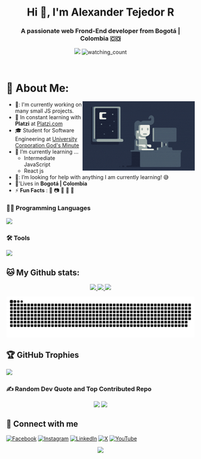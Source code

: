 <h1 align="center">Hi 👋, I'm Alexander Tejedor R</a></h1>
<h3 align="center">A passionate web Frond-End developer from Bogotá | Colombia 🇨🇴</h3>
<p align="center">
  <a href="#"><img src="https://img.shields.io/github/followers/AlexanderTejedor.svg?style=social&label=Follow&maxAge=2592000"></a>
  <img src="https://komarev.com/ghpvc/?username=AlexanderTejedor&color=brightgreen" alt="watching_count" />
</p>
<br>

# 💫 About Me:

<img alt="Night Coding" src="https://raw.githubusercontent.com/AVS1508/AVS1508/master/assets/Night-Coding.gif" align="right"/>

- 🔭: I'm currently working on many small JS projects.
- :green_heart: In constant learning with **Platzi** at [Platzi.com](https://platzi.com/home/)
- 🎓 Student for Software Engineering at [University Corporation God's Minute](https://www.uniminuto.edu/)
- 🌱 I’m currently learning ...
  - Intermediate JavaScript
  - React js
- 🤔: I’m looking for help with anything I am currently learning! 😅
- 🏡'Lives in **Bogotá | Colombia**
- ⚡ **Fun Facts** : 🍕 :camera: 🥋 🏐 :space_invader:

### 👨‍💻 Programming Languages

<p align="">
  <a href="https://skillicons.dev">
    <img src="https://skillicons.dev/icons?i=html,css,js,py" />
  </a>
</p>

### 🛠️ Tools

<p align="">
  <a href="https://skillicons.dev">
    <img src="https://skillicons.dev/icons?i=nodejs,react,tailwind,bootstrap,wordpress,git,figma" />
  </a>
</p>

## 🐱 My Github stats:
<p align="center">
<a href="https://github.com/AlexanderTejedor">
  <img height="180em" src="https://github-readme-stats.vercel.app/api?username=AlexanderTejedor&theme=blue-green&hide_border=false&include_all_commits=false&count_private=true"/>
  <img height="180em" src="https://nirzak-streak-stats.vercel.app/?user=AlexanderTejedor&theme=blue-green&hide_border=false"/>
  <img height="180em" src="https://github-readme-stats.vercel.app/api/top-langs/?username=AlexanderTejedor&theme=blue-green&hide_border=false&include_all_commits=false&count_private=true&layout=compact"/>
</a>
</p>

<p align="center">
  <img  src="https://raw.githubusercontent.com/Elanza-48/Elanza-48/main/resources/img/github-contribution-grid-snake.svg"
    alt="example" />
</p>

## 🏆 GitHub Trophies
![](https://github-profile-trophy.vercel.app/?username=AlexanderTejedor&theme=blue-green&no-frame=false&no-bg=true&margin-w=4)

### ✍️ Random Dev Quote and Top Contributed Repo

<p align="center">
  <img height="200em" src="https://quotes-github-readme.vercel.app/api?type=vetical&theme=gruvboxe"/>
  <img height="200em" src="https://github-contributor-stats.vercel.app/api?username=AlexanderTejedor&limit=5&theme=blue-green&combine_all_yearly_contributions=true"/>
</p>

## 🙌 Connect with me
[![Facebook](https://img.shields.io/badge/Facebook-%231877F2.svg?logo=Facebook&logoColor=white)](https://facebook.com/A.lexdev)
[![Instagram](https://img.shields.io/badge/Instagram-%23E4405F.svg?logo=Instagram&logoColor=white)](https://instagram.com/a.lexDev)
[![LinkedIn](https://img.shields.io/badge/LinkedIn-%230077B5.svg?logo=linkedin&logoColor=white)](https://www.linkedin.com/in/alexander-romero-0163b6212/)
[![X](https://img.shields.io/badge/X-black.svg?logo=X&logoColor=white)](https://x.com/@Alexand59894016)
[![YouTube](https://img.shields.io/badge/YouTube-%23FF0000.svg?logo=YouTube&logoColor=white)](https://youtube.com/@AlexDev) 
<br>
<div align="center">
  <img src="https://media1.tenor.com/m/odhNQsiRTsAAAAAC/cats-1.gif">
</div>
